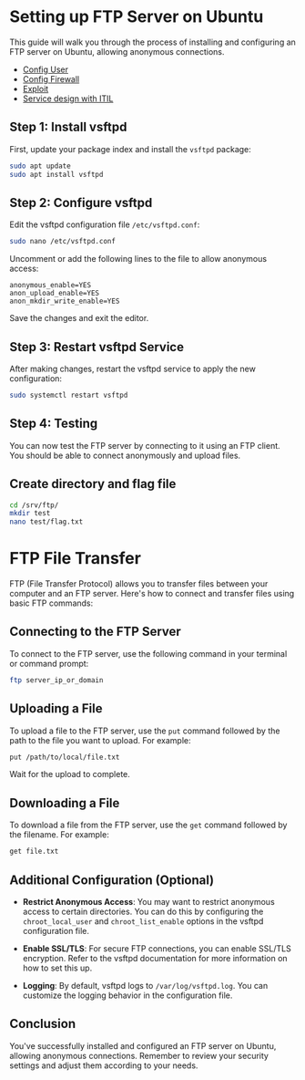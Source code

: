 # Setting up FTP Server on Ubuntu

This guide will walk you through the process of installing and configuring an FTP server on Ubuntu, allowing anonymous connections.

- [Config User](./ftp_user_config.md)
- [Config Firewall](./firewall_ftp.md)
- [Exploit](./exploit_ftp.md)
- [Service design with ITIL](./ftp_itil.md)

## Step 1: Install vsftpd

First, update your package index and install the `vsftpd` package:

```bash
sudo apt update
sudo apt install vsftpd
```

## Step 2: Configure vsftpd

Edit the vsftpd configuration file `/etc/vsftpd.conf`:

```bash
sudo nano /etc/vsftpd.conf
```

Uncomment or add the following lines to the file to allow anonymous access:

```
anonymous_enable=YES
anon_upload_enable=YES
anon_mkdir_write_enable=YES
```

Save the changes and exit the editor.

## Step 3: Restart vsftpd Service

After making changes, restart the vsftpd service to apply the new configuration:

```bash
sudo systemctl restart vsftpd
```

## Step 4: Testing

You can now test the FTP server by connecting to it using an FTP client. You should be able to connect anonymously and upload files.

## Create directory and flag file
```bash
cd /srv/ftp/
mkdir test
nano test/flag.txt
```

# FTP File Transfer

FTP (File Transfer Protocol) allows you to transfer files between your computer and an FTP server. Here's how to connect and transfer files using basic FTP commands:

## Connecting to the FTP Server

To connect to the FTP server, use the following command in your terminal or command prompt:

```sh
ftp server_ip_or_domain
```

## Uploading a File

To upload a file to the FTP server, use the `put` command followed by the path to the file you want to upload. For example:

```sh
put /path/to/local/file.txt
```

Wait for the upload to complete.

## Downloading a File

To download a file from the FTP server, use the `get` command followed by the filename. For example:

```sh
get file.txt
```

## Additional Configuration (Optional)

- **Restrict Anonymous Access**: You may want to restrict anonymous access to certain directories. You can do this by configuring the `chroot_local_user` and `chroot_list_enable` options in the vsftpd configuration file.

- **Enable SSL/TLS**: For secure FTP connections, you can enable SSL/TLS encryption. Refer to the vsftpd documentation for more information on how to set this up.

- **Logging**: By default, vsftpd logs to `/var/log/vsftpd.log`. You can customize the logging behavior in the configuration file.

## Conclusion

You've successfully installed and configured an FTP server on Ubuntu, allowing anonymous connections. Remember to review your security settings and adjust them according to your needs.
